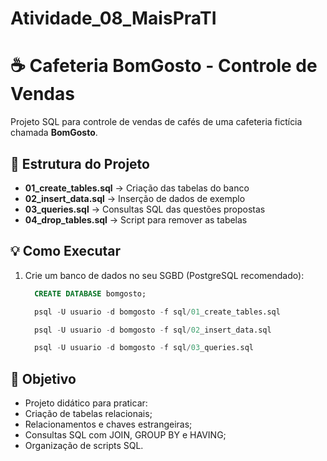 # Atividade_08_MaisPraTI

# ☕ Cafeteria BomGosto - Controle de Vendas

Projeto SQL para controle de vendas de cafés de uma cafeteria fictícia chamada **BomGosto**.

## 📂 Estrutura do Projeto

- **01_create_tables.sql** → Criação das tabelas do banco  
- **02_insert_data.sql** → Inserção de dados de exemplo  
- **03_queries.sql** → Consultas SQL das questões propostas  
- **04_drop_tables.sql** → Script para remover as tabelas  

## 💡 Como Executar

1. Crie um banco de dados no seu SGBD (PostgreSQL recomendado):  
    ```sql
      CREATE DATABASE bomgosto; 
    ```
    ```sql
      psql -U usuario -d bomgosto -f sql/01_create_tables.sql
    ```
    ```sql
      psql -U usuario -d bomgosto -f sql/02_insert_data.sql
    ```
    ```sql
      psql -U usuario -d bomgosto -f sql/03_queries.sql
    ```

## 🧾 Objetivo

 - Projeto didático para praticar:
 - Criação de tabelas relacionais;
 - Relacionamentos e chaves estrangeiras;
 - Consultas SQL com JOIN, GROUP BY e HAVING;
 - Organização de scripts SQL.